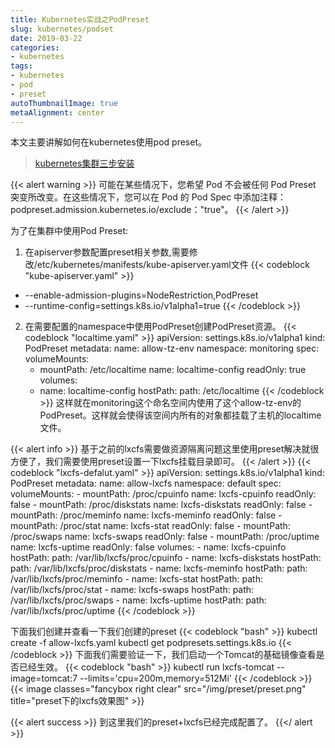 ```yaml
---
title: Kubernetes实战之PodPreset
slug: kubernetes/podset
date: 2019-03-22
categories:
- kubernetes
tags:
- kubernetes
- pod
- preset
autoThumbnailImage: true
metaAlignment: center
---
```

本文主要讲解如何在kubernetes使用pod preset。
<!--more-->

> [kubernetes集群三步安装](https://sealyun.com/pro/products/)

{{< alert warning >}}
可能在某些情况下，您希望 Pod 不会被任何 Pod Preset 突变所改变。在这些情况下，您可以在 Pod 的 Pod Spec 中添加注释：
podpreset.admission.kubernetes.io/exclude："true"。
{{< /alert >}}

为了在集群中使用Pod Preset:
1. 在apiserver参数配置preset相关参数,需要修改/etc/kubernetes/manifests/kube-apiserver.yaml文件
{{< codeblock  "kube-apiserver.yaml" >}}
- --enable-admission-plugins=NodeRestriction,PodPreset
- --runtime-config=settings.k8s.io/v1alpha1=true
{{< /codeblock >}}
2. 在需要配置的namespace中使用PodPreset创建PodPreset资源。
{{< codeblock  "localtime.yaml" >}}
apiVersion: settings.k8s.io/v1alpha1
kind: PodPreset
metadata:
  name: allow-tz-env
  namespace: monitoring
spec:
  volumeMounts:
    - mountPath: /etc/localtime
      name: localtime-config
      readOnly: true
  volumes:
    - name: localtime-config
      hostPath:
        path: /etc/localtime
{{< /codeblock >}}
这样就在monitoring这个命名空间内使用了这个allow-tz-env的PodPreset。这样就会使得该空间内所有的对象都挂载了主机的localtime文件。

{{< alert info >}}
基于之前的lxcfs需要做资源隔离问题这里使用preset解决就很方便了，我们需要使用preset设置一下lxcfs挂载目录即可。
{{< /alert >}}
{{< codeblock  "lxcfs-defalut.yaml" >}}
apiVersion: settings.k8s.io/v1alpha1
kind: PodPreset
metadata:
  name: allow-lxcfs
  namespace: default
spec:
  volumeMounts:
    - mountPath: /proc/cpuinfo
      name: lxcfs-cpuinfo
      readOnly: false
    - mountPath: /proc/diskstats
      name: lxcfs-diskstats
      readOnly: false
    - mountPath: /proc/meminfo
      name: lxcfs-meminfo
      readOnly: false
    - mountPath: /proc/stat
      name: lxcfs-stat
      readOnly: false
    - mountPath: /proc/swaps
      name: lxcfs-swaps
      readOnly: false
    - mountPath: /proc/uptime
      name: lxcfs-uptime
      readOnly: false
  volumes:
    - name: lxcfs-cpuinfo
      hostPath:
        path: /var/lib/lxcfs/proc/cpuinfo
    - name: lxcfs-diskstats
      hostPath:
        path: /var/lib/lxcfs/proc/diskstats
    - name: lxcfs-meminfo
      hostPath:
        path: /var/lib/lxcfs/proc/meminfo
    - name: lxcfs-stat
      hostPath:
        path: /var/lib/lxcfs/proc/stat
    - name: lxcfs-swaps
      hostPath:
        path: /var/lib/lxcfs/proc/swaps
    - name: lxcfs-uptime
      hostPath:
        path: /var/lib/lxcfs/proc/uptime
{{< /codeblock >}}

下面我们创建并查看一下我们创建的preset
{{< codeblock  "bash" >}}
kubectl create -f allow-lxcfs.yaml
kubectl get podpresets.settings.k8s.io 
{{< /codeblock >}}
下面我们需要验证一下，我们启动一个Tomcat的基础镜像查看是否已经生效。
{{< codeblock  "bash" >}}
kubectl run lxcfs-tomcat --image=tomcat:7 --limits='cpu=200m,memory=512Mi'
{{< /codeblock >}}
{{< image classes="fancybox right clear" src="/img/preset/preset.png"  title="preset下的lxcfs效果图" >}}

{{< alert success >}}
到这里我们的preset+lxcfs已经完成配置了。
{{</ alert >}}
